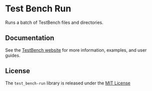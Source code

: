 # Test Bench Run

Runs a batch of TestBench files and directories.

## Documentation

See the [TestBench website](http://test-bench.software) for more information, examples, and user guides.

## License

The `test_bench-run` library is released under the [MIT License](./MIT-License.txt)
